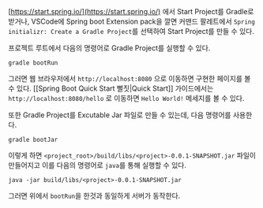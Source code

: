 [https://start.spring.io/](https://start.spring.io/) 에서 Start Project를 Gradle로 받거나, VSCode에 Spring boot Extension pack을 깔면 커맨드 팔레트에서 `Spring initializr: Create a Gradle Project`를 선택하여 Start Project를 만들 수 있다.

프로젝트 루트에서 다음의 명령어로 Gradle Project를 실행할 수 있다.
```
gradle bootRun
```
그러면 웹 브라우저에서 `http://localhost:8080` 으로 이동하면 구현한 페이지를 볼 수 있다. [[Spring Boot Quick Start 뻘짓|Quick Start]] 가이드에서는 `http://localhost:8080/hello` 로 이동하면 `Hello World!` 메세지를 볼 수 있다.

또한  Gradle Project를 Excutable Jar 파일로 만들 수 있는데, 다음 명령어를 사용한다.
```
gradle bootJar
```

이렇게 하면 `<project_root>/build/libs/<project>-0.0.1-SNAPSHOT.jar` 파일이 만들어지고 이를 다음의 명령어로 `java`를 통해 실행할 수 있다.
```
java -jar build/libs/<project>-0.0.1-SNAPSHOT.jar
```
그러면 위에서 `bootRun`을 한것과 동일하게 서버가 동작한다.